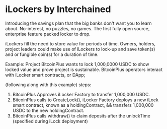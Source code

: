 # iLockers by Interchained

Introducing the savings plan that the big banks don't want you to learn about.
No-interest, no puzzles, no games.
The first fully open source, enterprise feature packed locker to drop.

iLockers fill the need to store value for periods of time.
Owners, holders, project leaders could make use of iLockers to lock-up and save token(s) and or fungible coin(s) for a duration of time.

Example:
Project BitcoinPlus wants to lock 1,000,0000 USDC to show locked value and prove project is sustainable.
BitcoinPlus operators interact with iLocker smart contracts, or DApp;

(following along with this example) steps:
1) BitcoinPlus Approves iLocker Factory to transfer 1,000,000 USDC.
2) BitcoinPlus calls to CreateLock(), iLocker Factory deploys a new iLock smart contract, known as a holdingContract, && transfers 1,000,000 USDC to the new holdingContract.
3) BitcoinPlus calls withdraw() to claim deposits after the unlockTime (specified during iLock deployment)